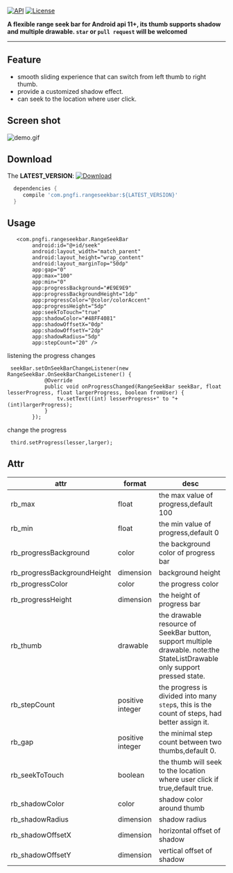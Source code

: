 [![API](https://img.shields.io/badge/API-11%2B-blue.svg?style=flat)](https://android-arsenal.com/api?level=9)
[![License](http://img.shields.io/badge/License-Apache%202.0-brightgreen.svg?style=flat)](https://opensource.org/licenses/Apache-2.0)

**A flexible range seek bar for Android api 11+,  its thumb supports shadow and multiple drawable.
`star` or `pull request` will be welcomed**
****

## Feature
- smooth sliding experience that can switch from left thumb to right thumb.
- provide a customized shadow effect.
- can seek to the location where user click.

## Screen shot
![demo.gif](https://github.com/pngfi/RangeSeekBar/blob/master/gif/demo.gif)

## Download
The **LATEST_VERSION**: [![Download](https://api.bintray.com/packages/pngfi/maven/rangeseekbar/images/download.svg)](https://bintray.com/pngfi/maven/rangeseekbar/_latestVersion)
```groovy
  dependencies {
     compile 'com.pngfi.rangeseekbar:${LATEST_VERSION}'
  }
```
## Usage
```
   <com.pngfi.rangeseekbar.RangeSeekBar
        android:id="@+id/seek"
        android:layout_width="match_parent"
        android:layout_height="wrap_content"
        android:layout_marginTop="50dp"
        app:gap="0"
        app:max="100"
        app:min="0"
        app:progressBackground="#E9E9E9"
        app:progressBackgroundHeight="1dp"
        app:progressColor="@color/colorAccent"
        app:progressHeight="5dp"
        app:seekToTouch="true"
        app:shadowColor="#48FF4081"
        app:shadowOffsetX="0dp"
        app:shadowOffsetY="2dp"
        app:shadowRadius="5dp"
        app:stepCount="20" />

```

listening the progress changes
```
 seekBar.setOnSeekBarChangeListener(new RangeSeekBar.OnSeekBarChangeListener() {
            @Override
            public void onProgressChanged(RangeSeekBar seekBar, float lesserProgress, float largerProgress, boolean fromUser) {
                tv.setText((int) lesserProgress+" to "+(int)largerProgress);
            }
        });
```

change the progress 
```
 third.setProgress(lesser,larger);
```
## Attr
 attr | format | desc
  -------- | ---|---
  rb_max|float|the max value of progress,default 100
  rb_min|float|the min value of progress,default 0
  rb_progressBackground|color|the background color of progress bar
  rb_progressBackgroundHeight|dimension|background height
  rb_progressColor|color|the progress color
  rb_progressHeight|dimension|the height of progress bar
  rb_thumb|drawable|the drawable resource of SeekBar button, support multiple drawable. note:the StateListDrawable only support pressed state.
  rb_stepCount|positive integer|the progress is divided into many `step`s, this is the count of steps, had better assign it.
  rb_gap|positive integer|the minimal step count between two thumbs,default 0.
  rb_seekToTouch|boolean|the thumb will seek to the location where user click if true,default true.
  rb_shadowColor|color|shadow color around thumb
  rb_shadowRadius|dimension|shadow radius
  rb_shadowOffsetX|dimension|horizontal offset of shadow
  rb_shadowOffsetY|dimension|vertical offset  of shadow


